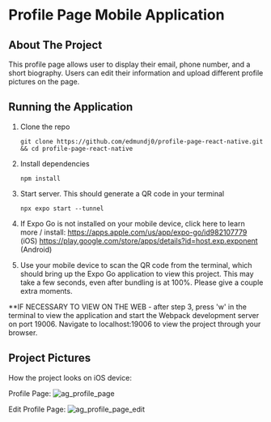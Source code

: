 # Profile Page Mobile Application

## About The Project
This profile page allows user to display their email, phone number, and a short biography. Users can edit their information and upload different profile pictures on the page.

## Running the Application
1. Clone the repo
   ```
   git clone https://github.com/edmundj0/profile-page-react-native.git && cd profile-page-react-native
   ```

2. Install dependencies
   ```
   npm install
   ```
3. Start server. This should generate a QR code in your terminal
   ```
   npx expo start --tunnel
   ```
4. If Expo Go is not installed on your mobile device, click here to learn more / install:
   https://apps.apple.com/us/app/expo-go/id982107779 (iOS)
   https://play.google.com/store/apps/details?id=host.exp.exponent (Android)
5. Use your mobile device to scan the QR code from the terminal, which should bring up the Expo Go application to view this project. This may take a few seconds, even after bundling is at 100%. Please give a couple extra moments.

**IF NECESSARY TO VIEW ON THE WEB - after step 3, press 'w' in the terminal to view the application and start the Webpack development server on port 19006. Navigate to localhost:19006 to view the project through your browser.


## Project Pictures
How the project looks on iOS device:

Profile Page:
![ag_profile_page](https://github.com/edmundj0/profile-page-react-native/assets/102005831/17dbc5cd-fbb9-4322-8c83-ea844f3cff78)



Edit Profile Page:
![ag_profile_page_edit](https://github.com/edmundj0/profile-page-react-native/assets/102005831/fe4c81b4-7aca-4fed-b0c6-7424aec909c7)



